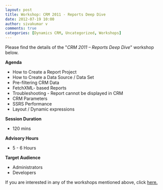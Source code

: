 ```yaml
---
layout: post
title: Workshop: CRM 2011 - Reports Deep Dive
date: 2012-07-19 10:00
author: sivakumar v
comments: true
categories: [Dynamics CRM, Uncategorized, Workshops]
---
```

<p>Please find the details of the "<em>CRM 2011 &ndash; Reports Deep Dive</em>" workshop below.<p><strong>Agenda</strong></p><ul>
<li>How to Create a Report Project</li>
<li>How to Create a Data Source / Data Set</li>
<li>Pre-filtering CRM Data</li>
<li>FetchXML- based Reports</li>
<li>Troubleshooting - Report cannot be displayed in CRM</li>
<li>CRM Parameters</li>
<li>SSRS Performance</li>
<li>Layout / Dynamic expressions</li>
</ul><p><strong>Session Duration</strong></p><ul>
<li>120 mins</li>
</ul><p><strong>Advisory Hours</strong></p><ul>
<li>5 - 6 Hours</li>
</ul><p><strong>Target Audience</strong></p><ul>
<li>Administrators</li>
<li>Developers</li>
</ul><p>If you are interested in any of the workshops mentioned above, click <a href="mailto:blog_ptsdynamics@microsoft.com?Subject=Dynamics%20CRM%20Workshops%20-%20Registration&amp;Body=PLEASE%20FILL%20IN%20THE%20FOLLOWING%20DETAILS%0A%0AName%3A%0ACompany%20Name%3A%0APartner%20ID%3A%0AContact%20number%3A%0AEmail%20ID%3A%0AProducts%20interested%20in%3A%0ASessions%20interested%20in%3A">here.</a></p></p>

